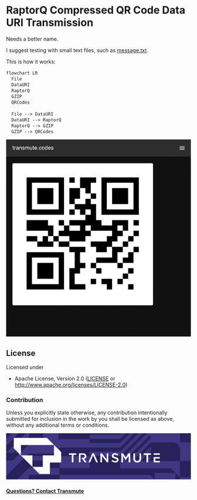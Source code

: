 # RaptorQ Compressed QR Code Data URI Transmission

Needs a better name.

I suggest testing with small text files, such as [message.txt](message.txt).

This is how it works:

```mermaid
flowchart LR
  File
  DataURI
  RaptorQ
  GZIP
  QRCodes

  File --> DataURI
  DataURI --> RaptorQ
  RaptorQ --> GZIP
  GZIP --> QRCodes
```

<img src="./demo.gif" />

## License

Licensed under

 * Apache License, Version 2.0 ([LICENSE](LICENSE) or http://www.apache.org/licenses/LICENSE-2.0)

### Contribution

Unless you explicitly state otherwise, any contribution intentionally submitted
for inclusion in the work by you shall be licensed as above, without any
additional terms or conditions.

<img src="./banner.png" />

#### [Questions? Contact Transmute](https://transmute.typeform.com/to/RshfIw?typeform-source=transmute.codes)


